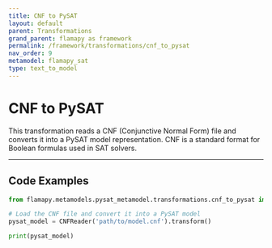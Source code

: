 ```yaml
---
title: CNF to PySAT
layout: default
parent: Transformations
grand_parent: flamapy as framework
permalink: /framework/transformations/cnf_to_pysat
nav_order: 9
metamodel: flamapy_sat
type: text_to_model
---
```


# CNF to PySAT

This transformation reads a CNF (Conjunctive Normal Form) file and converts it into a PySAT model representation. CNF is a standard format for Boolean formulas used in SAT solvers.

---
## Code Examples

```python
from flamapy.metamodels.pysat_metamodel.transformations.cnf_to_pysat import CNFReader

# Load the CNF file and convert it into a PySAT model
pysat_model = CNFReader('path/to/model.cnf').transform()

print(pysat_model)
```
